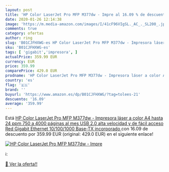```yaml
---
layout: post
title: 'HP Color LaserJet Pro MFP M377dw - Impre al 16.09 % de descuento'
date: 2020-01-26 12:14:38
image: 'https://m.media-amazon.com/images/I/41cF96VIgSL._AC_._SL200_.jpg'
comments: true
category: ofertas
author: ring
slug: 'B01CJFHXWG-es HP Color LaserJet Pro MFP M377dw - Impresora láser a color...'
sku: 'B01CJFHXWG-es'
tags: [ 'gigabit','impresora', ]
actualPrice: 359.99 EUR
currency: EUR
price: 359.99
comparePrice: 429.0 EUR
prodname: 'HP Color LaserJet Pro MFP M377dw - Impresora láser a color A4  hasta 24 ppm  750 a 4000 páginas al mes  USB 2.0 alta velocidad y de fácil acceso  Red Gigabit Ethernet 10/100/1000 Base-TX incorporado '
country: 'es'
flag: '🇪🇸'
brand: ''
buyurl: 'https://www.amazon.es/dp/B01CJFHXWG/?tag=tolees-21'
descuento: '16.09'
average: '359.99'
---
```


Está [HP Color LaserJet Pro MFP M377dw - Impresora láser a color A4  hasta 24 ppm  750 a 4000 páginas al mes  USB 2.0 alta velocidad y de fácil acceso  Red Gigabit Ethernet 10/100/1000 Base-TX incorporado ](https://www.amazon.es/dp/B01CJFHXWG/?tag=tolees-21) con 16.09 de descuento por 359.99 EUR (original: 429.0 EUR) en el siguiente enlace!

[![HP Color LaserJet Pro MFP M377dw - Impre](https://m.media-amazon.com/images/I/41cF96VIgSL._AC_._SL200_.jpg)](https://www.amazon.es/dp/B01CJFHXWG/?tag=tolees-21)

ℹ️:


[🛒 Ver la oferta!!](https://www.amazon.es/dp/B01CJFHXWG/?tag=tolees-21)
